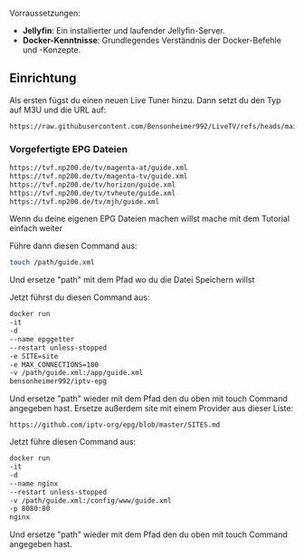 Vorraussetzungen:
- **Jellyfin**: Ein installierter und laufender Jellyfin-Server.
- **Docker-Kenntnisse**: Grundlegendes Verständnis der Docker-Befehle und -Konzepte.

## Einrichtung

Als ersten fügst du einen neuen Live Tuner hinzu.
Dann setzt du den Typ auf M3U und die URL auf: 

```
https://raw.githubusercontent.com/Bensonheimer992/LiveTV/refs/heads/main/de.m3u
```

### Vorgefertigte EPG Dateien
```bash
https://tvf.np200.de/tv/magenta-at/guide.xml
https://tvf.np200.de/tv/magenta-tv/guide.xml
https://tvf.np200.de/tv/horizon/guide.xml
https://tvf.np200.de/tv/tvheute/guide.xml
https://tvf.np200.de/tv/mjh/guide.xml
```

Wenn du deine eigenen EPG Dateien machen willst mache mit dem Tutorial einfach weiter

Führe dann diesen Command aus:
```bash
touch /path/guide.xml
```

Und ersetze "path" mit dem Pfad wo du die Datei Speichern willst 

Jetzt führst du diesen Command aus: 
```bash
docker run 
-it 
-d 
--name epggetter 
--restart unless-stopped 
-e SITE=site 
-e MAX_CONNECTIONS=100 
-v /path/guide.xml:/app/guide.xml
bensonheimer992/iptv-epg 
```

Und ersetze "path" wieder mit dem Pfad den du oben mit touch Command angegeben hast.
Ersetze außerdem site mit einem Provider aus dieser Liste:

```
https://github.com/iptv-org/epg/blob/master/SITES.md
```

Jetzt führe diesen Command aus:
```bash
docker run 
-it 
-d 
--name nginx
--restart unless-stopped
-v /path/guide.xml:/config/www/guide.xml
-p 8080:80
nginx
```

Und ersetze "path" wieder mit dem Pfad den du oben mit touch Command angegeben hast.

